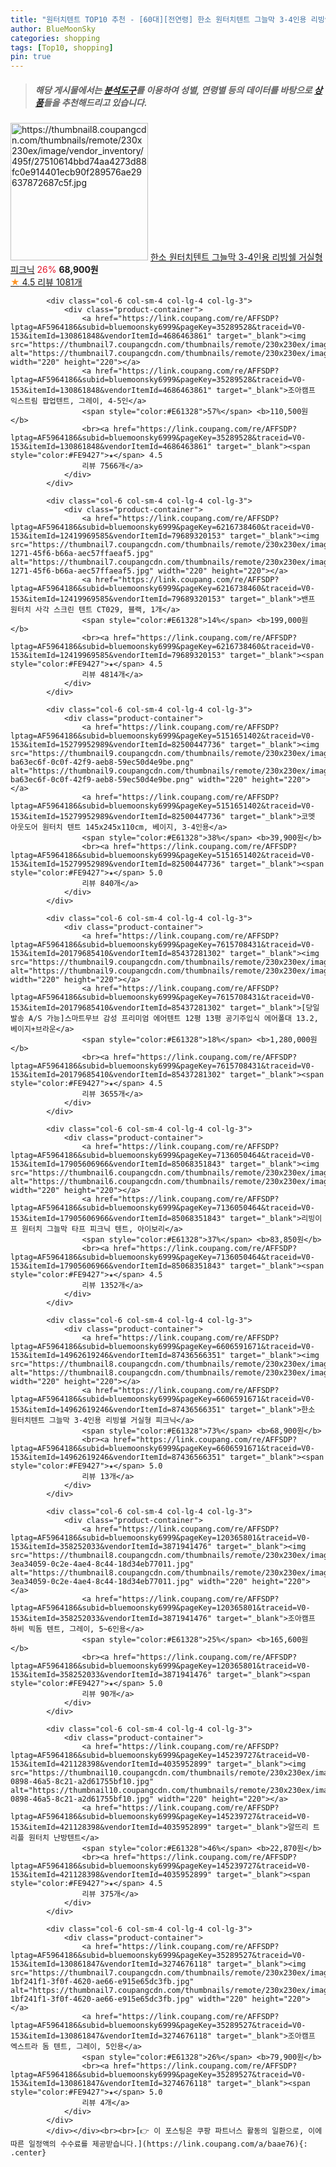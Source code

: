 ```yaml
---
title: "원터치텐트 TOP10 추천 - [60대][전연령] 한소 원터치텐트 그늘막 3-4인용 리빙쉘 거실형 피크닉"
author: BlueMoonSky
categories: shopping
tags: [Top10, shopping]
pin: true
---
```


> ##### 해당 게시물에서는 [**분석도구**](https://itemscout.io/)를 이용하여 **성별**, **연령별** 등의 데이터를 바탕으로 [**상품**](https://link.coupang.com/a/baae76)들을 추천해드리고 있습니다.
<div class="container"><div class="row">
            <div class="col-6 col-sm-4 col-lg-4 col-lg-3">
                <div class="product-container">
                    <a href="https://link.coupang.com/re/AFFSDP?lptag=AF5964186&subid=bluemoonsky6999&pageKey=6606591671&traceid=V0-153&itemId=14962619246&vendorItemId=87436566351" target="_blank"><img src="https://thumbnail8.coupangcdn.com/thumbnails/remote/230x230ex/image/vendor_inventory/495f/27510614bbd74aa4273d88fc0e914401ecb90f289576ae29637872687c5f.jpg" alt="https://thumbnail8.coupangcdn.com/thumbnails/remote/230x230ex/image/vendor_inventory/495f/27510614bbd74aa4273d88fc0e914401ecb90f289576ae29637872687c5f.jpg" width="220" height="220"></a>
                    <a href="https://link.coupang.com/re/AFFSDP?lptag=AF5964186&subid=bluemoonsky6999&pageKey=6606591671&traceid=V0-153&itemId=14962619246&vendorItemId=87436566351" target="_blank">한소 원터치텐트 그늘막 3-4인용 리빙쉘 거실형 피크닉</a>
                    <span style="color:#E61328">26%</span> <b>68,900원</b>
                    <br><a href="https://link.coupang.com/re/AFFSDP?lptag=AF5964186&subid=bluemoonsky6999&pageKey=6606591671&traceid=V0-153&itemId=14962619246&vendorItemId=87436566351" target="_blank"><span style="color:#FE9427">★</span> 4.5
                    리뷰 1081개</a>
                </div>
            </div>
            
            <div class="col-6 col-sm-4 col-lg-4 col-lg-3">
                <div class="product-container">
                    <a href="https://link.coupang.com/re/AFFSDP?lptag=AF5964186&subid=bluemoonsky6999&pageKey=35289528&traceid=V0-153&itemId=130861848&vendorItemId=4686463861" target="_blank"><img src="https://thumbnail7.coupangcdn.com/thumbnails/remote/230x230ex/image/vendor_inventory/c46b/0cdac6d6e35c431bcfb10a1df1a63814e1e3b2a876167c52f50197fc7d2d.jpg" alt="https://thumbnail7.coupangcdn.com/thumbnails/remote/230x230ex/image/vendor_inventory/c46b/0cdac6d6e35c431bcfb10a1df1a63814e1e3b2a876167c52f50197fc7d2d.jpg" width="220" height="220"></a>
                    <a href="https://link.coupang.com/re/AFFSDP?lptag=AF5964186&subid=bluemoonsky6999&pageKey=35289528&traceid=V0-153&itemId=130861848&vendorItemId=4686463861" target="_blank">조아캠프 익스트림 팝업텐트, 그레이, 4-5인</a>
                    <span style="color:#E61328">57%</span> <b>110,500원</b>
                    <br><a href="https://link.coupang.com/re/AFFSDP?lptag=AF5964186&subid=bluemoonsky6999&pageKey=35289528&traceid=V0-153&itemId=130861848&vendorItemId=4686463861" target="_blank"><span style="color:#FE9427">★</span> 4.5
                    리뷰 7566개</a>
                </div>
            </div>
            
            <div class="col-6 col-sm-4 col-lg-4 col-lg-3">
                <div class="product-container">
                    <a href="https://link.coupang.com/re/AFFSDP?lptag=AF5964186&subid=bluemoonsky6999&pageKey=6216738460&traceid=V0-153&itemId=12419969585&vendorItemId=79689320153" target="_blank"><img src="https://thumbnail7.coupangcdn.com/thumbnails/remote/230x230ex/image/retail/images/2021/12/03/13/5/521171e7-1271-45f6-b66a-aec57ffaeaf5.jpg" alt="https://thumbnail7.coupangcdn.com/thumbnails/remote/230x230ex/image/retail/images/2021/12/03/13/5/521171e7-1271-45f6-b66a-aec57ffaeaf5.jpg" width="220" height="220"></a>
                    <a href="https://link.coupang.com/re/AFFSDP?lptag=AF5964186&subid=bluemoonsky6999&pageKey=6216738460&traceid=V0-153&itemId=12419969585&vendorItemId=79689320153" target="_blank">밴프 원터치 사각 스크린 텐트 CT029, 블랙, 1개</a>
                    <span style="color:#E61328">14%</span> <b>199,000원</b>
                    <br><a href="https://link.coupang.com/re/AFFSDP?lptag=AF5964186&subid=bluemoonsky6999&pageKey=6216738460&traceid=V0-153&itemId=12419969585&vendorItemId=79689320153" target="_blank"><span style="color:#FE9427">★</span> 4.5
                    리뷰 4814개</a>
                </div>
            </div>
            
            <div class="col-6 col-sm-4 col-lg-4 col-lg-3">
                <div class="product-container">
                    <a href="https://link.coupang.com/re/AFFSDP?lptag=AF5964186&subid=bluemoonsky6999&pageKey=5151651402&traceid=V0-153&itemId=15279952989&vendorItemId=82500447736" target="_blank"><img src="https://thumbnail9.coupangcdn.com/thumbnails/remote/230x230ex/image/retail/images/2961017987742450-ba63ec6f-0c0f-42f9-aeb8-59ec50d4e9be.png" alt="https://thumbnail9.coupangcdn.com/thumbnails/remote/230x230ex/image/retail/images/2961017987742450-ba63ec6f-0c0f-42f9-aeb8-59ec50d4e9be.png" width="220" height="220"></a>
                    <a href="https://link.coupang.com/re/AFFSDP?lptag=AF5964186&subid=bluemoonsky6999&pageKey=5151651402&traceid=V0-153&itemId=15279952989&vendorItemId=82500447736" target="_blank">코멧 아웃도어 원터치 텐트 145x245x110cm, 베이지, 3-4인용</a>
                    <span style="color:#E61328">38%</span> <b>39,900원</b>
                    <br><a href="https://link.coupang.com/re/AFFSDP?lptag=AF5964186&subid=bluemoonsky6999&pageKey=5151651402&traceid=V0-153&itemId=15279952989&vendorItemId=82500447736" target="_blank"><span style="color:#FE9427">★</span> 5.0
                    리뷰 840개</a>
                </div>
            </div>
            
            <div class="col-6 col-sm-4 col-lg-4 col-lg-3">
                <div class="product-container">
                    <a href="https://link.coupang.com/re/AFFSDP?lptag=AF5964186&subid=bluemoonsky6999&pageKey=7615708431&traceid=V0-153&itemId=20179685410&vendorItemId=85437281302" target="_blank"><img src="https://thumbnail9.coupangcdn.com/thumbnails/remote/230x230ex/image/vendor_inventory/3846/6b70828ddde14810185b23d94945202d33485a001490c0c97b7228d610da.jpg" alt="https://thumbnail9.coupangcdn.com/thumbnails/remote/230x230ex/image/vendor_inventory/3846/6b70828ddde14810185b23d94945202d33485a001490c0c97b7228d610da.jpg" width="220" height="220"></a>
                    <a href="https://link.coupang.com/re/AFFSDP?lptag=AF5964186&subid=bluemoonsky6999&pageKey=7615708431&traceid=V0-153&itemId=20179685410&vendorItemId=85437281302" target="_blank">[당일 발송 A/S 가능]스마트무브 감성 프리미엄 에어텐트 12평 13평 공기주입식 에어폴대 13.2, 베이지+브라운</a>
                    <span style="color:#E61328">18%</span> <b>1,280,000원</b>
                    <br><a href="https://link.coupang.com/re/AFFSDP?lptag=AF5964186&subid=bluemoonsky6999&pageKey=7615708431&traceid=V0-153&itemId=20179685410&vendorItemId=85437281302" target="_blank"><span style="color:#FE9427">★</span> 4.5
                    리뷰 3655개</a>
                </div>
            </div>
            
            <div class="col-6 col-sm-4 col-lg-4 col-lg-3">
                <div class="product-container">
                    <a href="https://link.coupang.com/re/AFFSDP?lptag=AF5964186&subid=bluemoonsky6999&pageKey=7136050464&traceid=V0-153&itemId=17905606966&vendorItemId=85068351843" target="_blank"><img src="https://thumbnail6.coupangcdn.com/thumbnails/remote/230x230ex/image/rs_quotation_api/atbbphmz/3078d0563670404b866cec871aa2dea4.jpg" alt="https://thumbnail6.coupangcdn.com/thumbnails/remote/230x230ex/image/rs_quotation_api/atbbphmz/3078d0563670404b866cec871aa2dea4.jpg" width="220" height="220"></a>
                    <a href="https://link.coupang.com/re/AFFSDP?lptag=AF5964186&subid=bluemoonsky6999&pageKey=7136050464&traceid=V0-153&itemId=17905606966&vendorItemId=85068351843" target="_blank">리빙이프 원터치 그늘막 타프 피크닉 텐트, 아이보리</a>
                    <span style="color:#E61328">37%</span> <b>83,850원</b>
                    <br><a href="https://link.coupang.com/re/AFFSDP?lptag=AF5964186&subid=bluemoonsky6999&pageKey=7136050464&traceid=V0-153&itemId=17905606966&vendorItemId=85068351843" target="_blank"><span style="color:#FE9427">★</span> 4.5
                    리뷰 1352개</a>
                </div>
            </div>
            
            <div class="col-6 col-sm-4 col-lg-4 col-lg-3">
                <div class="product-container">
                    <a href="https://link.coupang.com/re/AFFSDP?lptag=AF5964186&subid=bluemoonsky6999&pageKey=6606591671&traceid=V0-153&itemId=14962619246&vendorItemId=87436566351" target="_blank"><img src="https://thumbnail8.coupangcdn.com/thumbnails/remote/230x230ex/image/vendor_inventory/495f/27510614bbd74aa4273d88fc0e914401ecb90f289576ae29637872687c5f.jpg" alt="https://thumbnail8.coupangcdn.com/thumbnails/remote/230x230ex/image/vendor_inventory/495f/27510614bbd74aa4273d88fc0e914401ecb90f289576ae29637872687c5f.jpg" width="220" height="220"></a>
                    <a href="https://link.coupang.com/re/AFFSDP?lptag=AF5964186&subid=bluemoonsky6999&pageKey=6606591671&traceid=V0-153&itemId=14962619246&vendorItemId=87436566351" target="_blank">한소 원터치텐트 그늘막 3-4인용 리빙쉘 거실형 피크닉</a>
                    <span style="color:#E61328">73%</span> <b>68,900원</b>
                    <br><a href="https://link.coupang.com/re/AFFSDP?lptag=AF5964186&subid=bluemoonsky6999&pageKey=6606591671&traceid=V0-153&itemId=14962619246&vendorItemId=87436566351" target="_blank"><span style="color:#FE9427">★</span> 5.0
                    리뷰 13개</a>
                </div>
            </div>
            
            <div class="col-6 col-sm-4 col-lg-4 col-lg-3">
                <div class="product-container">
                    <a href="https://link.coupang.com/re/AFFSDP?lptag=AF5964186&subid=bluemoonsky6999&pageKey=120365801&traceid=V0-153&itemId=358252033&vendorItemId=3871941476" target="_blank"><img src="https://thumbnail8.coupangcdn.com/thumbnails/remote/230x230ex/image/retail/images/3494565949106668-3ea34059-0c2e-4ae4-8c44-18d34eb77011.jpg" alt="https://thumbnail8.coupangcdn.com/thumbnails/remote/230x230ex/image/retail/images/3494565949106668-3ea34059-0c2e-4ae4-8c44-18d34eb77011.jpg" width="220" height="220"></a>
                    <a href="https://link.coupang.com/re/AFFSDP?lptag=AF5964186&subid=bluemoonsky6999&pageKey=120365801&traceid=V0-153&itemId=358252033&vendorItemId=3871941476" target="_blank">조아캠프 하비 빅돔 텐트, 그레이, 5~6인용</a>
                    <span style="color:#E61328">25%</span> <b>165,600원</b>
                    <br><a href="https://link.coupang.com/re/AFFSDP?lptag=AF5964186&subid=bluemoonsky6999&pageKey=120365801&traceid=V0-153&itemId=358252033&vendorItemId=3871941476" target="_blank"><span style="color:#FE9427">★</span> 5.0
                    리뷰 90개</a>
                </div>
            </div>
            
            <div class="col-6 col-sm-4 col-lg-4 col-lg-3">
                <div class="product-container">
                    <a href="https://link.coupang.com/re/AFFSDP?lptag=AF5964186&subid=bluemoonsky6999&pageKey=145239727&traceid=V0-153&itemId=421128398&vendorItemId=4035952899" target="_blank"><img src="https://thumbnail10.coupangcdn.com/thumbnails/remote/230x230ex/image/product/image/vendoritem/2018/11/22/4035952899/ccfd649b-0898-46a5-8c21-a2d61755bf10.jpg" alt="https://thumbnail10.coupangcdn.com/thumbnails/remote/230x230ex/image/product/image/vendoritem/2018/11/22/4035952899/ccfd649b-0898-46a5-8c21-a2d61755bf10.jpg" width="220" height="220"></a>
                    <a href="https://link.coupang.com/re/AFFSDP?lptag=AF5964186&subid=bluemoonsky6999&pageKey=145239727&traceid=V0-153&itemId=421128398&vendorItemId=4035952899" target="_blank">알뜨리 트리플 원터치 난방텐트</a>
                    <span style="color:#E61328">46%</span> <b>22,870원</b>
                    <br><a href="https://link.coupang.com/re/AFFSDP?lptag=AF5964186&subid=bluemoonsky6999&pageKey=145239727&traceid=V0-153&itemId=421128398&vendorItemId=4035952899" target="_blank"><span style="color:#FE9427">★</span> 4.5
                    리뷰 375개</a>
                </div>
            </div>
            
            <div class="col-6 col-sm-4 col-lg-4 col-lg-3">
                <div class="product-container">
                    <a href="https://link.coupang.com/re/AFFSDP?lptag=AF5964186&subid=bluemoonsky6999&pageKey=35289527&traceid=V0-153&itemId=130861847&vendorItemId=3274676118" target="_blank"><img src="https://thumbnail7.coupangcdn.com/thumbnails/remote/230x230ex/image/retail/images/2886961898990417-1bf241f1-3f0f-4620-ae66-e915e65dc3fb.jpg" alt="https://thumbnail7.coupangcdn.com/thumbnails/remote/230x230ex/image/retail/images/2886961898990417-1bf241f1-3f0f-4620-ae66-e915e65dc3fb.jpg" width="220" height="220"></a>
                    <a href="https://link.coupang.com/re/AFFSDP?lptag=AF5964186&subid=bluemoonsky6999&pageKey=35289527&traceid=V0-153&itemId=130861847&vendorItemId=3274676118" target="_blank">조아캠프 엑스트라 돔 텐트, 그레이, 5인용</a>
                    <span style="color:#E61328">26%</span> <b>79,900원</b>
                    <br><a href="https://link.coupang.com/re/AFFSDP?lptag=AF5964186&subid=bluemoonsky6999&pageKey=35289527&traceid=V0-153&itemId=130861847&vendorItemId=3274676118" target="_blank"><span style="color:#FE9427">★</span> 5.0
                    리뷰 4개</a>
                </div>
            </div>
            </div></div><br><br>[👉 이 포스팅은 쿠팡 파트너스 활동의 일환으로, 이에 따른 일정액의 수수료를 제공받습니다.](https://link.coupang.com/a/baae76){: .center}